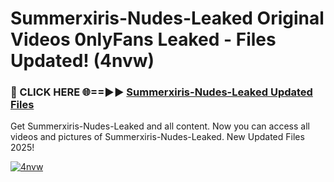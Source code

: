 # Summerxiris-Nudes-Leaked Original Videos 0nlyFans Leaked - Files Updated! (4nvw)

<h3>🔴 CLICK HERE 🌐==►► <a href="https://tinyurl.com/5h6xmrr3" rel="nofollow">Summerxiris-Nudes-Leaked Updated Files</a></h3>

Get Summerxiris-Nudes-Leaked and all content. Now you can access all videos and pictures of Summerxiris-Nudes-Leaked. New Updated Files 2025!

[![4nvw](https://i.imgur.com/KVD873Z.gif)](https://tinyurl.com/5h6xmrr3)
